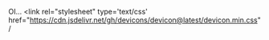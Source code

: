 OI...
            <link rel="stylesheet" type='text/css' href="https://cdn.jsdelivr.net/gh/devicons/devicon@latest/devicon.min.css" /
            <i class="devicon-threedsmax-plain colorido"></i>          
